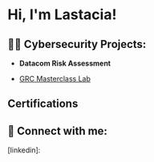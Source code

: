 <h1>Hi, I'm Lastacia! </h1>

<h2>👨‍💻 Cybersecurity Projects:</h2>

- <b>Datacom Risk Assessment </b>

 - [GRC Masterclass Lab](https://github.com/Lastacia/Risk-assessment-Lab.git)

  <h2>Certifications</h2>
  


<h2> 🤳 Connect with me:</h2>
[linkedin]: 

<!--
**joshmadakor1/joshmadakor1** is a ✨ _special_ ✨ repository because its `README.md` (this file) appears on your GitHub profile.

Here are some ideas to get you started:

- 🔭 I’m currently working on ...
- 🌱 I’m currently learning ...
- 👯 I’m looking to collaborate on ...
- 🤔 I’m looking for help with ...
- 💬 Ask me about ...
- 📫 How to reach me: ...
- 😄 Pronouns: ...
- ⚡ Fun fact: ...
-->
